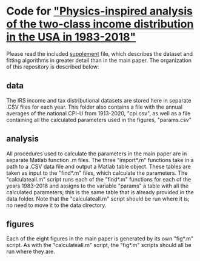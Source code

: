 # Code for ["Physics-inspired analysis of the two-class income distribution in the USA in 1983-2018"](https://arxiv.org/abs/2110.03140)
Please read the included [supplement](https://github.com/dkludwig/two-class-income-distribution/blob/main/supplement.pdf) file, which describes the dataset and fitting algorithms in greater detail than in the main paper. The organization of this repository is described below: 
## data 
The IRS income and tax distributional datasets are stored here in separate .CSV files for each year. This folder also contains a file with the annual averages of the national CPI-U from 1913-2020, "cpi.csv", as well as a file containing all the calculated parameters used in the figures, "params.csv"
## analysis 
All procedures used to calculate the parameters in the main paper are in separate Matlab function .m files. The three "import\*.m" functions take in a path to a .CSV data file and output a Matlab table object. These tables are taken as input to the "find\*.m" files, which calculate the parameters. The "calculateall.m" script runs each of the "find\*.m" functions for each of the years 1983-2018 and assigns to the variable "params" a table with all the calculated parameters; this is the same table that is already provided in the data folder. Note that the "calculateall.m" script should be run where it is; no need to move it to the data directory.
## figures
Each of the eight figures in the main paper is generated by its own "fig\*.m" script. As with the "calculateall.m" script, the "fig\*.m" scripts should all be run where they are.
